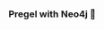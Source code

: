 ### Pregel with Neo4j 🚀



































































































































 










































































































